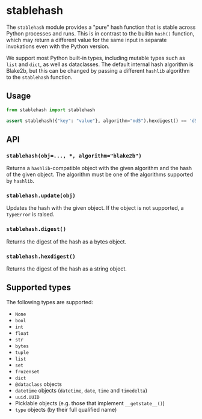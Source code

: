 # stablehash

The `stablehash` module provides a "pure" hash function that is stable across Python processes and runs. This is in
contrast to the builtin `hash()` function, which may return a different value for the same input in separate
invokations even with the Python version.

We support most Python built-in types, including mutable types such as `list` and `dict`, as well as dataclasses. The
default internal hash algorithm is Blake2b, but this can be changed by passing a different `hashlib` algorithm to the
`stablehash` function.

## Usage

```python
from stablehash import stablehash

assert stablehash({"key": "value"}, algorithm="md5").hexdigest() == 'd5994850379366e314563ea555532052'
```

## API

### `stablehash(obj=..., *, algorithm="blake2b")`

Returns a `hashlib`-compatible object with the given algorithm and the hash of the given object. The algorithm must be
one of the algorithms supported by `hashlib`.

### `stablehash.update(obj)`

Updates the hash with the given object. If the object is not supported, a `TypeError` is raised.

### `stablehash.digest()`

Returns the digest of the hash as a bytes object.

### `stablehash.hexdigest()`

Returns the digest of the hash as a string object.

## Supported types

The following types are supported:

- `None`
- `bool`
- `int`
- `float`
- `str`
- `bytes`
- `tuple`
- `list`
- `set`
- `frozenset`
- `dict`
- `@dataclass` objects
- `datetime` objects (`datetime`, `date`, `time` and `timedelta`)
- `uuid.UUID`
- Picklable objects (e.g. those that implement `__getstate__()`)
- `type` objects (by their full qualified name)
